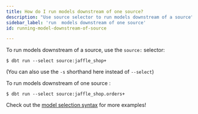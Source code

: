 ```yaml
---
title: How do I run models downstream of one source?
description: "Use source selector to run models downstream of a source"
sidebar_label: 'run  models downstream of one source'
id: running-model-downstream-of-source

---
```

To run models downstream of a source, use the `source:` selector:

```shell
$ dbt run --select source:jaffle_shop+
```
(You can also use the `-s` shorthand here instead of `--select`)

To run models downstream of one source <Term id="table" />:

```shell
$ dbt run --select source:jaffle_shop.orders+
```

Check out the [model selection syntax](node-selection/syntax) for more examples!
